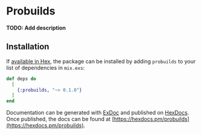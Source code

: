 # Probuilds

**TODO: Add description**

## Installation

If [available in Hex](https://hex.pm/docs/publish), the package can be installed
by adding `probuilds` to your list of dependencies in `mix.exs`:

```elixir
def deps do
  [
    {:probuilds, "~> 0.1.0"}
  ]
end
```

Documentation can be generated with [ExDoc](https://github.com/elixir-lang/ex_doc)
and published on [HexDocs](https://hexdocs.pm). Once published, the docs can
be found at [https://hexdocs.pm/probuilds](https://hexdocs.pm/probuilds).

